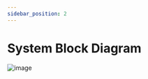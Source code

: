 ```yaml
---
sidebar_position: 2
---
```


# System Block Diagram

![image](https://github.com/Capstone-Projects-2023-Fall/project-code-review-chatbot/assets/70736675/d871b9bd-d74d-45b2-b7bc-e4367fc47f98)


